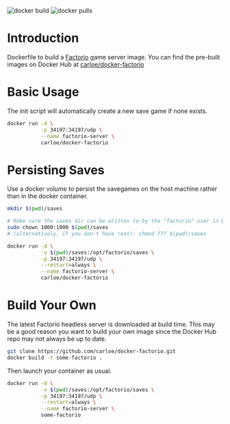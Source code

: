 ![docker build](https://img.shields.io/docker/build/carloe/docker-factorio.svg "Docker Builds")
![docker pulls](https://img.shields.io/docker/pulls/carloe/docker-factorio.svg "Docker Pulls")

# Introduction

Dockerfile to build a [Factorio](https://www.factorio.com) game server image. You can find the pre-built images on Docker Hub at [carloe/docker-factorio](https://hub.docker.com/r/carloe/docker-factorio/)

# Basic Usage

The init script will automatically create a new save game if none exists. 

```bash
docker run -d \
           -p 34197:34197/udp \
           --name factorio-server \
           carloe/docker-factorio 
```

# Persisting Saves

Use a docker volume to persist the savegames on the host machine rather than in the docker container.

```bash
mkdir $(pwd)/saves

# Make sure the saves dir can be written to by the "factorio" user in Docker, with uid 1000
sudo chown 1000:1000 $(pwd)/saves
# (alternatively, if you don't have root): chmod 777 $(pwd)/saves

docker run -d \
           -v $(pwd)/saves:/opt/factorio/saves \
           -p 34197:34197/udp \
           --restart=always \
           --name factorio-server \
           carloe/docker-factorio 
```

# Build Your Own

The latest Factorio headless server is downloaded at build time. This may be a good reason you want to build your own image since the Docker Hub repo may not always be up to date.

```bash
git clone https://github.com/carloe/docker-factorio.git
docker build -t some-factorio .
```

Then launch your container as usual.

```bash
docker run -d \
           -v $(pwd)/saves:/opt/factorio/saves \
           -p 34197:34197/udp \
           --restart=always \
           --name factorio-server \
           some-factorio 
```
